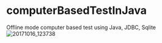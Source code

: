 # computerBasedTestInJava
Offline mode computer based test using Java, JDBC, Sqlite
![20171016_123738](https://user-images.githubusercontent.com/19551156/218254989-616b8dd3-a6bf-4721-9ce7-92d7b160cb92.jpg)
